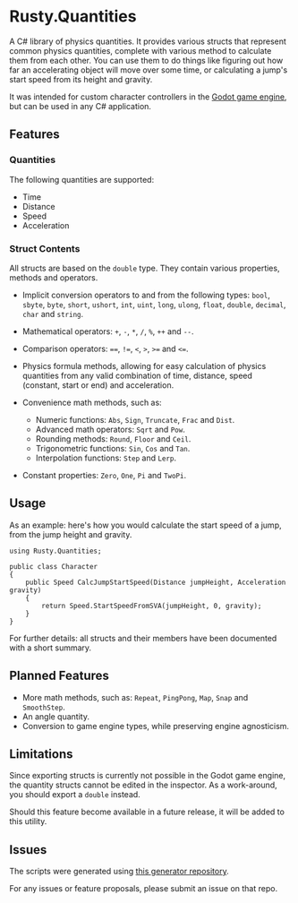 # Rusty.Quantities
A C# library of physics quantities. It provides various structs that represent common physics quantities, complete with various method to calculate them from each other. You can use them to do things like figuring out how far an accelerating object will move over some time, or calculating a jump's start speed from its height and gravity.

It was intended for custom character controllers in the [Godot game engine](https://github.com/godotengine/godot), but can be used in any C# application.

## Features
### Quantities
The following quantities are supported:
- Time
- Distance
- Speed
- Acceleration

### Struct Contents
All structs are based on the `double` type. They contain various properties, methods and operators.
- Implicit conversion operators to and from the following types: `bool`, `sbyte`, `byte`, `short`, `ushort`, `int`, `uint`, `long`, `ulong`, `float`, `double`, `decimal`, `char` and `string`.

- Mathematical operators: `+`, `-`, `*`, `/`, `%`, `++` and `--`.

- Comparison operators: `==`, `!=`, `<`, `>`, `>=` and `<=`.

- Physics formula methods, allowing for easy calculation of physics quantities from any valid combination of time, distance, speed (constant, start or end) and acceleration.

- Convenience math methods, such as:
  - Numeric functions: `Abs`,  `Sign`, `Truncate`, `Frac` and `Dist`.
  - Advanced math operators: `Sqrt` and `Pow`.
  - Rounding methods: `Round`, `Floor` and `Ceil`.
  - Trigonometric functions: `Sin`, `Cos` and `Tan`.
  - Interpolation functions: `Step` and `Lerp`.

- Constant properties: `Zero`, `One`, `Pi` and `TwoPi`.

## Usage
As an example: here's how you would calculate the start speed of a jump, from the jump height and gravity.

    using Rusty.Quantities;
    
    public class Character
    {
        public Speed CalcJumpStartSpeed(Distance jumpHeight, Acceleration gravity)
        {
            return Speed.StartSpeedFromSVA(jumpHeight, 0, gravity);
        }
    }
   
For further details: all structs and their members have been documented with a short summary.

## Planned Features
- More math methods, such as: `Repeat`, `PingPong`, `Map`, `Snap` and `SmoothStep`.
- An angle quantity.
- Conversion to game engine types, while preserving engine agnosticism.

## Limitations
Since exporting structs is currently not possible in the Godot game engine, the quantity structs cannot be edited in the inspector. As a work-around, you should export a `double` instead.

Should this feature become available in a future release, it will be added to this utility.

## Issues
The scripts were generated using [this generator repository](https://github.com/RustyRoboticsBV/Rusty.Quantities.Generator).

For any issues or feature proposals, please submit an issue on that repo.
